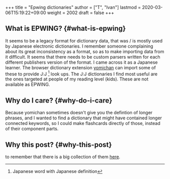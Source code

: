 +++
title = "Epwing dictionaries"
author = ["T", "Ivan"]
lastmod = 2020-03-06T15:19:22+09:00
weight = 2002
draft = false
+++

## What is EPWING? {#what-is-epwing}

It seems to be a legacy format for dictionary data, that was
/ is mostly used by Japanese electronic dictionaries. I remember
someone complaining about its great inconsistency as a format, so
as to make importing data from it difficult. It seems that there
needs to be custom parsers written for each different publishers
version of the format. I came across it as a Japanese learner.
The browser dictionary extension [yomichan](https://foosoft.net/projects/yomichan/) can import some of these
to provide J:J&nbsp;[^fn:1] look
ups. The  J:J dictionaries I find most useful are the ones
targeted at people of my reading level (kids). These are not
available as EPWING.


## Why do I care? {#why-do-i-care}

Because yomichan sometimes doesn't give you the defintion of
longer phrases, and I wanted to find a dictionary that might have
contained longer connected keywords, so I could make flashcards
directly of those, instead of their component parts.


## Why this post? {#why-this-post}

to remember that there is a big collection of them [here](https://onedrive.live.com/?id=AC31052BF2B8CA11%211937&cid=AC31052BF2B8CA11).

[^fn:1]: Japanese word with Japanese definition
